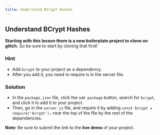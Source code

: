 ```yaml
---
title: Understand BCrypt Hashes
---
```

## Understand BCrypt Hashes

**Starting with this lesson there is a new boilerplate project to clone on glitch.** So be sure to start by cloning that first!

### Hint

- Add `bcrypt` to your project as a dependency.
- After you add it, you need to require is in the server file.

### Solution

- In the `package.json` file, click the `add package` button, search for `bcrypt`, and click it to add it to your project.
- Then, go in the `server.js` file, and require it by adding `const bcrypt = require('bcrypt');` near the top of the file by the rest of the dependencies.

**Note:** Be sure to submit the link to the **live demo** of your project.
